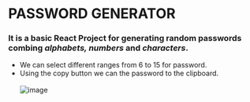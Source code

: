 # PASSWORD GENERATOR
### It is a basic React Project for generating random passwords combing *alphabets, numbers* and *characters*.
- We can select different ranges from 6 to 15 for password.
- Using the copy button we can the password to the clipboard.
    <br>  <br>
![image](https://github.com/Sunanda01/passwordgenerator/assets/97533515/b23b96a4-21fc-4504-bd09-9561d78d8270)
